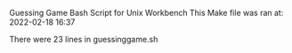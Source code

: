Guessing Game Bash Script for Unix Workbench
This Make file was ran at: 2022-02-18  16:37

There were 23 lines in guessinggame.sh
